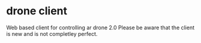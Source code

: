 # drone client
Web based client for controlling ar drone 2.0
Please be aware that the client is new and is not completley perfect.
